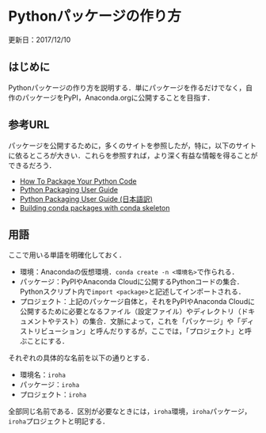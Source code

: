 # Pythonパッケージの作り方

更新日：2017/12/10

## はじめに

Pythonパッケージの作り方を説明する．単にパッケージを作るだけでなく，自作のパッケージをPyPI，Anaconda.orgに公開することを目指す．

## 参考URL

パッケージを公開するために，多くのサイトを参照したが，特に，以下のサイトに依るところが大きい．これらを参照すれば，より深く有益な情報を得ることができるだろう．

* [How To Package Your Python Code](https://python-packaging.readthedocs.io/en/latest/minimal.html)
* [Python Packaging User Guide](https://packaging.python.org/)
* [Python Packaging User Guide (日本語訳)](http://python-packaging-user-guide-ja.readthedocs.io/ja/latest/index.html)
* [Building conda packages with conda skeleton](https://conda.io/docs/user-guide/tutorials/build-pkgs-skeleton.html#building-conda-packages-with-conda-skeleton)

## 用語

ここで用いる単語を明確化しておく．

* 環境：Anacondaの仮想環境．`conda create -n <環境名>`で作られる．
* パッケージ：PyPIやAnaconda Cloudに公開するPythonコードの集合．Pythonスクリプト内で`import <package>`と記述してインポートされる．
* プロジェクト：上記のパッケージ自体と，それをPyPIやAnaconda Cloudに公開するために必要となるファイル（設定ファイル）やディレクトリ（ドキュメントやテスト）の集合．文脈によって，これを「パッケージ」や「ディストリビューション」と呼んだりするが，ここでは，「プロジェクト」と呼ぶことにする．

それぞれの具体的な名前を以下の通りとする．

* 環境名：`iroha`
* パッケージ：`iroha`
* プロジェクト：`iroha`

全部同じ名前である．区別が必要なときには，`iroha`環境，`iroha`パッケージ，`iroha`プロジェクトと明記する．
